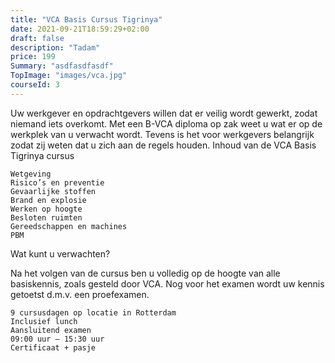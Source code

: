 ```yaml
---
title: "VCA Basis Cursus Tigrinya"
date: 2021-09-21T18:59:29+02:00
draft: false
description: "Tadam"
price: 199
Summary: "asdfasdfasdf"
TopImage: "images/vca.jpg"
courseId: 3
---
```


Uw werkgever en opdrachtgevers willen dat er veilig wordt gewerkt, zodat niemand iets overkomt. Met een B-VCA diploma op zak weet u wat er op de werkplek van u verwacht wordt. Tevens is het voor werkgevers belangrijk zodat zij weten dat u zich aan de regels houden.
Inhoud van de VCA Basis Tigrinya cursus

    Wetgeving
    Risico’s en preventie
    Gevaarlijke stoffen
    Brand en explosie
    Werken op hoogte
    Besloten ruimten
    Gereedschappen en machines
    PBM

Wat kunt u verwachten?

Na het volgen van de cursus ben u volledig op de hoogte van alle basiskennis, zoals gesteld door VCA. Nog voor het examen wordt uw kennis getoetst d.m.v. een proefexamen.

    9 cursusdagen op locatie in Rotterdam
    Inclusief lunch
    Aansluitend examen
    09:00 uur – 15:30 uur
    Certificaat + pasje
